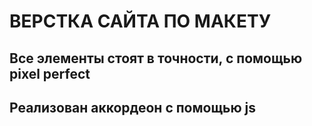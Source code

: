 # ВЕРСТКА САЙТА ПО МАКЕТУ
## Все элементы стоят в точности, с помощью pixel perfect
## Реализован аккордеон с помощью js
